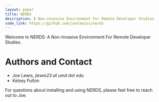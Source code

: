 ```yaml
---
layout: paper
title: NERDS
description: A Non-invasive Environment For Remote Developer Studies
code_link: https://github.com/joelewiss/nerds
---
```



Welcome to NERDS: A Non-Invasive Environment For Remote Developer Studies.



# Authors and Contact
- Joe Lewis, *jlewis23 at umd dot edu*
- Kelsey Fulton

For questions about installing and using NERDS, please feel free to reach out
to Joe.

